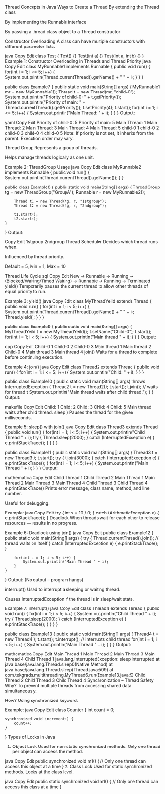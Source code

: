 Thread Concepts in Java
Ways to Create a Thread
By extending the Thread class

By implementing the Runnable interface

By passing a thread class object to a Thread constructor

Constructor Overloading
A class can have multiple constructors with different parameter lists.

java
Copy
Edit
class Test {
    Test() {}
    Test(int a) {}
    Test(int a, int b) {}
}
Example 1: Constructor Overloading in Threads and Thread Priority
java
Copy
Edit
class MyRunnable1 implements Runnable {
    public void run() {
        for(int i = 1; i <= 5; i++) {
            System.out.println(Thread.currentThread().getName() + " " + i);
        }
    }
}

public class Example7 {
    public static void main(String[] args) {
        MyRunnable1 mr = new MyRunnable1();
        Thread t = new Thread(mr, "child-0");
        System.out.println("Priority of child-0: " + t.getPriority());
        System.out.println("Priority of main: " + Thread.currentThread().getPriority());
        t.setPriority(4);
        t.start();
        for(int i = 1; i <= 5; i++) {
            System.out.println("Main Thread: " + i);
        }
    }
}
Output:

yaml
Copy
Edit
Priority of child-0: 5
Priority of main: 5
Main Thread: 1
Main Thread: 2
Main Thread: 3
Main Thread: 4
Main Thread: 5
child-0 1
child-0 2
child-0 3
child-0 4
child-0 5
Note: If priority is not set, it inherits from the parent. Execution order may vary.

Thread Group
Represents a group of threads.

Helps manage threads logically as one unit.

Example 2: ThreadGroup Usage
java
Copy
Edit
class MyRunnable2 implements Runnable {
    public void run() {
        System.out.println(Thread.currentThread().getName());
    }
}

public class Example8 {
    public static void main(String[] args) {
        ThreadGroup tg = new ThreadGroup("GroupA");
        Runnable r = new MyRunnable2();

        Thread t1 = new Thread(tg, r, "1stgroup");
        Thread t2 = new Thread(tg, r, "2ndgroup");

        t1.start();
        t2.start();
    }
}
Output:

Copy
Edit
1stgroup
2ndgroup
Thread Scheduler
Decides which thread runs when.

Influenced by thread priority.

Default = 5, Min = 1, Max = 10

Thread Life Cycle
sql
Copy
Edit
New → Runnable → Running → (Blocked/Waiting/Timed Waiting) → Runnable → Running → Terminated
yield()
Temporarily pauses the current thread to allow other threads of equal priority to run.

Example 3: yield()
java
Copy
Edit
class MyThreadYeild extends Thread {
    public void run() {
        for(int i = 1; i < 5; i++) {
            System.out.println(Thread.currentThread().getName() + " " + i);
            Thread.yield();
        }
    }
}

public class Example9 {
    public static void main(String[] args) {
        MyThreadYeild t = new MyThreadYeild();
        t.setName("Child-0");
        t.start();
        for(int i = 1; i < 5; i++) {
            System.out.println("Main thread " + i);
        }
    }
}
Output:

cpp
Copy
Edit
Child-0 1
Child-0 2
Child-0 3
Main thread 1
Main thread 2
Child-0 4
Main thread 3
Main thread 4
join()
Waits for a thread to complete before continuing execution.

Example 4: join()
java
Copy
Edit
class Thread2 extends Thread {
    public void run() {
        for(int i = 1; i <= 5; i++) {
            System.out.println("Child: " + i);
        }
    }
}

public class Example10 {
    public static void main(String[] args) throws InterruptedException {
        Thread2 t = new Thread2();
        t.start();
        t.join(); // waits for thread t
        System.out.println("Main thread waits after child thread.");
    }
}
Output:

makefile
Copy
Edit
Child: 1
Child: 2
Child: 3
Child: 4
Child: 5
Main thread waits after child thread.
sleep()
Pauses the thread for the given milliseconds.

Example 5: sleep() with join()
java
Copy
Edit
class Thread3 extends Thread {
    public void run() {
        for(int i = 1; i < 5; i++) {
            System.out.println("Child Thread " + i);
            try {
                Thread.sleep(2000);
            } catch (InterruptedException e) {
                e.printStackTrace();
            }
        }
    }
}

public class Example11 {
    public static void main(String[] args) {
        Thread3 t = new Thread3();
        t.start();
        try {
            t.join(3000);
        } catch (InterruptedException e) {
            e.printStackTrace();
        }
        for(int i = 1; i < 5; i++) {
            System.out.println("Main Thread " + i);
        }
    }
}
Output:

mathematica
Copy
Edit
Child Thread 1
Child Thread 2
Main Thread 1
Main Thread 2
Main Thread 3
Main Thread 4
Child Thread 3
Child Thread 4
e.printStackTrace()
Prints error message, class name, method, and line number.

Useful for debugging.

Example:
java
Copy
Edit
try {
    int x = 10 / 0;
} catch (ArithmeticException e) {
    e.printStackTrace();
}
Deadlock
When threads wait for each other to release resources — results in no progress.

Example 6: Deadlock using join()
java
Copy
Edit
public class Example12 {
    public static void main(String[] args) {
        try {
            Thread.currentThread().join(); // thread waits on itself
        } catch (InterruptedException e) {
            e.printStackTrace();
        }

        for(int i = 1; i < 5; i++) {
            System.out.println("Main Thread " + i);
        }
    }
}
Output: (No output – program hangs)

interrupt()
Used to interrupt a sleeping or waiting thread.

Causes InterruptedException if the thread is in sleep/wait state.

Example 7: interrupt()
java
Copy
Edit
class Thread4 extends Thread {
    public void run() {
        for(int i = 1; i < 5; i++) {
            System.out.println("Child Thread " + i);
            try {
                Thread.sleep(2000);
            } catch (InterruptedException e) {
                e.printStackTrace();
            }
        }
    }
}

public class Example13 {
    public static void main(String[] args) {
        Thread4 t = new Thread4();
        t.start();
        t.interrupt(); // interrupts child thread
        for(int i = 1; i < 5; i++) {
            System.out.println("Main Thread " + i);
        }
    }
}
Output:

mathematica
Copy
Edit
Main Thread 1
Main Thread 2
Main Thread 3
Main Thread 4
Child Thread 1
java.lang.InterruptedException: sleep interrupted
    at java.base/java.lang.Thread.sleep0(Native Method)
    at java.base/java.lang.Thread.sleep(Thread.java:509)
    at com.tekgrads.multithreading.MyThread6.run(Example13.java:9)
Child Thread 2
Child Thread 3
Child Thread 4
Synchronization – Thread Safety
Why?
To prevent multiple threads from accessing shared data simultaneously.

How?
Using synchronized keyword.

Example:
java
Copy
Edit
class Counter {
    int count = 0;

    synchronized void increment() {
        count++;
    }
}
Types of Locks in Java
1. Object Lock
Used for non-static synchronized methods.
Only one thread per object can access the method.

java
Copy
Edit
public synchronized void m1() {
    // Only one thread can access this object at a time
}
2. Class Lock
Used for static synchronized methods.
Locks at the class level.

java
Copy
Edit
public static synchronized void m1() {
    // Only one thread can access this class at a time
}